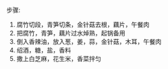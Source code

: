 步骤:

1. 腐竹切段，青笋切条，金针菇去根，藕片，午餐肉
2. 把腐竹，青笋，藕片过水焯熟，起锅备用
3. 倒入香辣油，放入葱，姜，蒜，金针菇，木耳，午餐肉
4. 绍酒，糖，盐，香料
5. 撒上白芝麻，花生米，香菜拌匀
